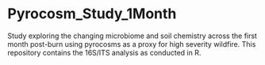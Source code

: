# Pyrocosm_Study_1Month
Study exploring the changing microbiome and soil chemistry across the first month post-burn using pyrocosms as a proxy for high severity wildfire. This repository contains the 16S/ITS analysis as conducted in R. 
